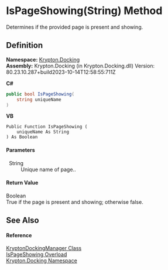 # IsPageShowing(String) Method


Determines if the provided page is present and showing.



## Definition
**Namespace:** <a href="98399376-cf41-9454-4b4d-4fab2ca20bc7.md">Krypton.Docking</a>  
**Assembly:** Krypton.Docking (in Krypton.Docking.dll) Version: 80.23.10.287+build2023-10-14T12:58:55:711Z

**C#**
``` C#
public bool IsPageShowing(
	string uniqueName
)
```
**VB**
``` VB
Public Function IsPageShowing ( 
	uniqueName As String
) As Boolean
```



#### Parameters
<dl><dt>  String</dt><dd>Unique name of page..</dd></dl>

#### Return Value
Boolean  
True if the page is present and showing; otherwise false.

## See Also


#### Reference
<a href="6c9c237d-95cb-a4ce-72c6-cd7684d3287e.md">KryptonDockingManager Class</a>  
<a href="3de66ecc-ff7f-42d7-5cea-36c829e3ba3a.md">IsPageShowing Overload</a>  
<a href="98399376-cf41-9454-4b4d-4fab2ca20bc7.md">Krypton.Docking Namespace</a>  
